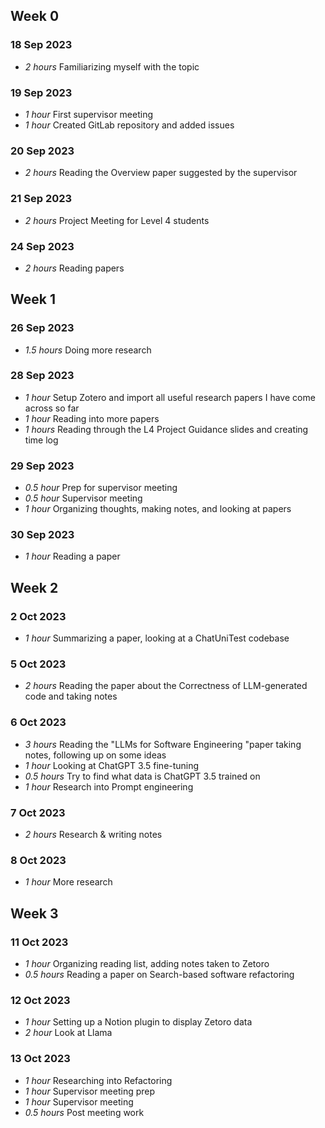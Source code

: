 ## Week 0
### 18 Sep 2023
* *2 hours* Familiarizing myself with the topic 

### 19 Sep 2023
* *1 hour* First supervisor meeting
* *1 hour* Created GitLab repository and added issues

### 20 Sep 2023
* *2 hours* Reading the Overview paper suggested by the supervisor

### 21 Sep 2023
* *2 hours* Project Meeting for Level 4 students

### 24 Sep 2023
* *2 hours* Reading papers

## Week 1
### 26 Sep 2023
* *1.5 hours* Doing more research

### 28 Sep 2023
* *1 hour* Setup Zotero and import all useful research papers I have come across so far
* *1 hour* Reading into more papers
* *1 hours* Reading through the L4 Project Guidance slides and creating time log

### 29 Sep 2023
* *0.5 hour* Prep for supervisor meeting
* *0.5 hour* Supervisor meeting
* *1 hour* Organizing thoughts, making notes, and looking at papers

### 30 Sep 2023
* *1 hour* Reading a paper

## Week 2

### 2 Oct 2023
* *1 hour* Summarizing a paper, looking at a ChatUniTest codebase

### 5 Oct 2023
* *2 hours* Reading the paper about the Correctness of LLM-generated code and taking notes

### 6 Oct 2023
* *3 hours* Reading the "LLMs for Software Engineering "paper taking notes, following up on some ideas
* *1 hour* Looking at ChatGPT 3.5 fine-tuning
* *0.5 hours* Try to find what data is ChatGPT 3.5 trained on
* *1 hour* Research into Prompt engineering

### 7 Oct 2023
* *2 hours* Research & writing notes

### 8 Oct 2023
* *1 hour* More research

## Week 3

### 11 Oct 2023
* *1 hour* Organizing reading list, adding notes taken to Zetoro
* *0.5 hours* Reading a paper on Search-based software refactoring

### 12 Oct 2023
* *1 hour* Setting up a Notion plugin to display Zetoro data
* *2 hour* Look at Llama

### 13 Oct 2023
* *1 hour* Researching into Refactoring
* *1 hour* Supervisor meeting prep
* *1 hour* Supervisor meeting
* *0.5 hours* Post meeting work
